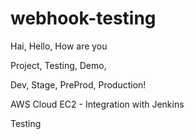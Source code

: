 # webhook-testing

Hai, Hello, How are you

Project, Testing, Demo,

Dev, Stage, PreProd, Production!

AWS Cloud EC2 - Integration with Jenkins 

Testing

